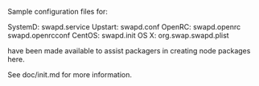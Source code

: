 Sample configuration files for:

SystemD: swapd.service
Upstart: swapd.conf
OpenRC:  swapd.openrc
         swapd.openrcconf
CentOS:  swapd.init
OS X:    org.swap.swapd.plist

have been made available to assist packagers in creating node packages here.

See doc/init.md for more information.
